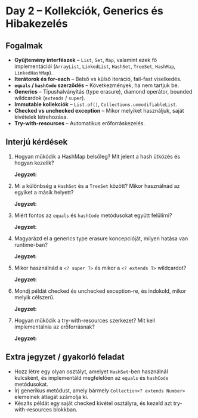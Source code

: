 # Day 2 – Kollekciók, Generics és Hibakezelés

## Fogalmak
- **Gyűjtemény interfészek** – `List`, `Set`, `Map`, valamint ezek fő implementációi (`ArrayList`, `LinkedList`, `HashSet`, `TreeSet`, `HashMap`, `LinkedHashMap`).
- **Iterátorok és for-each** – Belső vs külső iteráció, fail-fast viselkedés.
- **`equals` / `hashCode` szerződés** – Következmények, ha nem tartjuk be.
- **Generics** – Típushalványítás (type erasure), diamond operátor, bounded wildcardok (`extends` / `super`).
- **Immutable kollekciók** – `List.of()`, `Collections.unmodifiableList`.
- **Checked vs unchecked exception** – Mikor melyiket használjuk, saját kivételek létrehozása.
- **Try-with-resources** – Automatikus erőforráskezelés.

## Interjú kérdések
1. Hogyan működik a HashMap belsőleg? Mit jelent a hash ütközés és hogyan kezelik?

	**Jegyzet:**

2. Mi a különbség a `HashSet` és a `TreeSet` között? Mikor használnád az egyiket a másik helyett?

	**Jegyzet:**

3. Miért fontos az `equals` és `hashCode` metódusokat együtt felülírni?

	**Jegyzet:**

4. Magyarázd el a generics type erasure koncepcióját, milyen hatása van runtime-ban?

	**Jegyzet:**

5. Mikor használnád a `<? super T>` és mikor a `<? extends T>` wildcardot?

	**Jegyzet:**

6. Mondj példát checked és unchecked exception-re, és indokold, mikor melyik célszerű.

	**Jegyzet:**

7. Hogyan működik a try-with-resources szerkezet? Mit kell implementálnia az erőforrásnak?

	**Jegyzet:**

## Extra jegyzet / gyakorló feladat
- Hozz létre egy olyan osztályt, amelyet `HashSet`-ben használnál kulcsként, és implementáld megfelelően az `equals` és `hashCode` metódusokat.
- Írj generikus metódust, amely bármely `Collection<? extends Number>` elemeinek átlagát számolja ki.
- Készíts példát egy saját checked kivétel osztályra, és kezeld azt try-with-resources blokkban.
